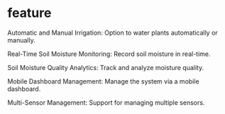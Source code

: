 # feature 

Automatic and Manual Irrigation: Option to water plants automatically or manually.

Real-Time Soil Moisture Monitoring: Record soil moisture in real-time.

Soil Moisture Quality Analytics: Track and analyze moisture quality.

Mobile Dashboard Management: Manage the system via a mobile dashboard.

Multi-Sensor Management: Support for managing multiple sensors.

